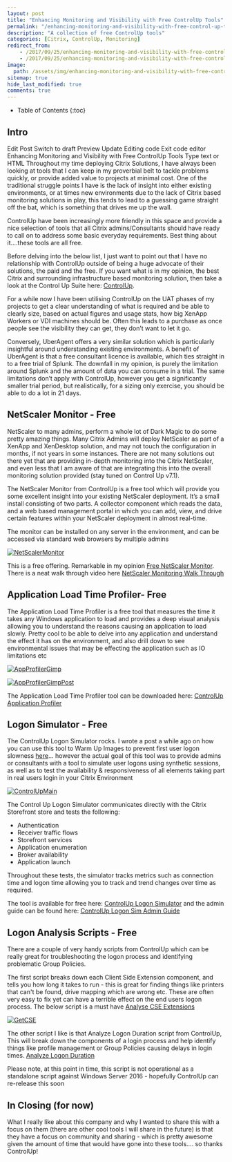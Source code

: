 ```yaml
---
layout: post
title: "Enhancing Monitoring and Visibility with Free ControlUp Tools"
permalink: "/enhancing-monitoring-and-visibility-with-free-control-up-tools/"
description: "A collection of free ControlUp tools"
categories: [Citrix, ControlUp, Monitoring]
redirect_from: 
    - /2017/09/25/enhancing-monitoring-and-visibility-with-free-control-up-tools
    - /2017/09/25/enhancing-monitoring-and-visibility-with-free-control-up-tools/
image:
  path: /assets/img/enhancing-monitoring-and-visibility-with-free-control-up-tools/post_default_image.jpg
sitemap: true
hide_last_modified: true
comments: true
---
```


<!--excerpt-->

-  Table of Contents
{:toc}

## Intro

Edit Post Switch to draft Preview Update Editing code Exit code editor Enhancing Monitoring and Visibility with Free ControlUp Tools Type text or HTML Throughout my time deploying Citrix Solutions, I have always been looking at tools that I can keep in my proverbial belt to tackle problems quickly, or provide added value to projects at minimal cost. One of the traditional struggle points I have is the lack of insight into either existing environments, or at times new environments due to the lack of Citrix based monitoring solutions in play, this tends to lead to a guessing game straight off the bat, which is something that drives me up the wall.

ControlUp have been increasingly more friendly in this space and provide a nice selection of tools that all Citrix admins/Consultants should have ready to call on to address some basic everyday requirements. Best thing about it….these tools are all free.

Before delving into the below list, I just want to point out that I have no relationship with ControlUp outside of being a huge advocate of their solutions, the paid and the free. If you want what is in my opinion, the best Citrix and surrounding infrastructure based monitoring solution, then take a look at the Control Up Suite here: [ControlUp](https://www.controlup.com/products/controlup/).

For a while now I have been utilising ControlUp on the UAT phases of my projects to get a clear understanding of what is required and be able to clearly size, based on actual figures and usage stats, how big XenApp Workers or VDI machines should be. Often this leads to a purchase as once people see the visibility they can get, they don’t want to let it go.

Conversely, UberAgent offers a very similar solution which is particularly insightful around understanding existing environments. A benefit of UberAgent is that a free consultant licence is available, which ties straight in to a free trial of Splunk. The downfall in my opinion, is purely the limitation around Splunk and the amount of data you can consume in a trial. The same limitations don’t apply with ControlUp, however you get a significantly smaller trial period, but realistically, for a sizing only exercise, you should be able to do a lot in 21 days.

## NetScaler Monitor - Free

NetScaler to many admins, perform a whole lot of Dark Magic to do some pretty amazing things. Many Citrix Admins will deploy NetScaler as part of a XenApp and XenDesktop solution, and may not touch the configuration in months, if not years in some instances. There are not many solutions out there yet that are providing in-depth monitoring into the Citrix NetScaler, and even less that I am aware of that are integrating this into the overall monitoring solution provided (stay tuned on Control Up v7.1).

The NetScaler Monitor from ControlUp is a free tool which will provide you some excellent insight into your existing NetScaler deployment. It’s a small install consisting of two parts. A collector component which reads the data, and a web based management portal in which you can add, view, and drive certain features within your NetScaler deployment in almost real-time.

The monitor can be installed on any server in the environment, and can be accessed via standard web browsers by multiple admins

[![NetScalerMonitor]({{site.baseurl}}/assets/img/enhancing-monitoring-and-visibility-with-free-control-up-tools/NetScalerMonitor.png)]({{site.baseurl}}/assets/img/enhancing-monitoring-and-visibility-with-free-control-up-tools/NetScalerMonitor.png)

This is a free offering. Remarkable in my opinion [Free NetScaler Monitor](https://www.controlup.com/blog/free-powerful-netscaler-monitor/). There is a neat walk through video here [NetScaler Monitoring Walk Through](https://www.controlup.com/controlup-netscaler/)

## Application Load Time Profiler- Free

The Application Load Time Profiler is a free tool that measures the time it takes any Windows application to load and provides a deep visual analysis allowing you to understand the reasons causing an application to load slowly. Pretty cool to be able to delve into any application and understand the effect it has on the environment, and also drill down to see environmental issues that may be effecting the application such as IO limitations etc

[![AppProfilerGimp]({{site.baseurl}}/assets/img/enhancing-monitoring-and-visibility-with-free-control-up-tools/AppProfilerGimp.png)]({{site.baseurl}}/assets/img/enhancing-monitoring-and-visibility-with-free-control-up-tools/AppProfilerGimp.png)

[![AppProfilerGimpPost]({{site.baseurl}}/assets/img/enhancing-monitoring-and-visibility-with-free-control-up-tools/AppProfilerGimpPost.png)]({{site.baseurl}}/assets/img/enhancing-monitoring-and-visibility-with-free-control-up-tools/AppProfilerGimpPost.png)

The Application Load Time Profiler tool can be downloaded here: [ControlUp Application Profiler](https://www.controlup.com/blog/controlups-application-profiler-free-tool/)

## Logon Simulator - Free

The ControlUp Logon Simulator rocks. I wrote a post a while ago on how you can use this tool to Warm Up Images to prevent first user logon slowness [here](https://jkindon.wordpress.com/2017/08/27/warm-up-citrix-vdas-with-control-up-logon-simulator-powershell/)... however the actual goal of this tool was to provide admins or consultants with a tool to simulate user logons using synthetic sessions, as well as to test the availability & responsiveness of all elements taking part in real users login in your Citrix Environment

[![ControlUpMain]({{site.baseurl}}/assets/img/enhancing-monitoring-and-visibility-with-free-control-up-tools/ControlUpMain.jpg)]({{site.baseurl}}/assets/img/enhancing-monitoring-and-visibility-with-free-control-up-tools/ControlUpMain.jpg)

The Control Up Logon Simulator communicates directly with the Citrix Storefront store and tests the following:

-  Authentication
-  Receiver traffic flows
-  Storefront services
-  Application enumeration
-  Broker availability
-  Application launch

Throughout these tests, the simulator tracks metrics such as connection time and logon time allowing you to track and trend changes over time as required.

The tool is available for free here: [ControlUp Logon Simulator](https://www.controlup.com/controlup-logon-simulator/) and the admin guide can be found here: [ControlUp Logon Sim Admin Guide](https://www.controlup.com/wp-content/themes/porto/assets/files/Logon_Simulator_Guide.pdf)

## Logon Analysis Scripts - Free

There are a couple of very handy scripts from ControlUp which can be really great for troubleshooting the logon process and identifying problematic Group Policies.

The first script breaks down each Client Side Extension component, and tells you how long it takes to run - this is great for finding things like printers that can't be found, drive mapping which are wrong etc. These are often very easy to fix yet can have a terrible effect on the end users logon process. The below script is a must have [Analyse CSE Extensions](https://www.controlup.com/blog/logon-gpo-analysis-via-powershell/)

[![GetCSE]({{site.baseurl}}/assets/img/enhancing-monitoring-and-visibility-with-free-control-up-tools/GetCSE.png)]({{site.baseurl}}/assets/img/enhancing-monitoring-and-visibility-with-free-control-up-tools/GetCSE.png)

The other script I like is that Analyze Logon Duration script from ControlUp, This will break down the components of a login process and help identify things like profile management or Group Policies causing delays in login times. [Analyze Logon Duration](https://www.controlup.com/analyze-logon-duration/)

Please note, at this point in time, this script is not operational as a standalone script against Windows Server 2016 - hopefully ControlUp can re-release this soon

## In Closing (for now)

What I really like about this company and why I wanted to share this with a focus on them (there are other cool tools I will share in the future) is that they have a focus on community and sharing - which is pretty awesome given the amount of time that would have gone into these tools.... so thanks ControlUp!
